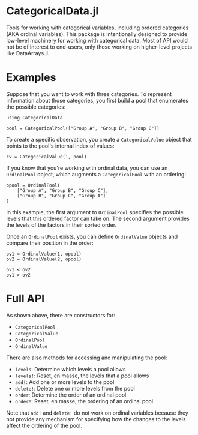 CategoricalData.jl
==================

Tools for working with categorical variables, including ordered categories
(AKA ordinal variables). This package is intentionally designed to provide
low-level machinery for working with categorical data. Most of API would not
be of interest to end-users, only those working on higher-level projects like
DataArrays.jl.

# Examples

Suppose that you want to work with three categories. To represent information
about those categories, you first build a pool that enumerates the possible
categories:

```
using CategoricalData

pool = CategoricalPool(["Group A", "Group B", "Group C"])
```

To create a specific observation, you create a `CategoricalValue` object
that points to the pool's internal index of values:

```
cv = CategoricalValue(1, pool)
```

If you know that you're working with ordinal data, you can use an `OrdinalPool`
object, which augments a `CategoricalPool` with an ordering:

```
opool = OrdinalPool(
    ["Group A", "Group B", "Group C"],
    ["Group B", "Group C", "Group A"]
)
```

In this example, the first argument to `OrdinalPool` specifies the possible
levels that this ordered factor can take on. The second argument provides
the levels of the factors in their sorted order.

Once an `OrdinalPool` exists, you can define `OrdinalValue` objects and
compare their position in the order:

```
ov1 = OrdinalValue(1, opool)
ov2 = OrdinalValue(2, opool)

ov1 < ov2
ov1 > ov2
```

# Full API

As shown above, there are constructors for:

* `CategoricalPool`
* `CategoricalValue`
* `OrdinalPool`
* `OrdinalValue`

There are also methods for accessing and manipulating the pool:

* `levels`: Determine which levels a pool allows
* `levels!`: Reset, en masse, the levels that a pool allows
* `add!`: Add one or more levels to the pool
* `delete!`: Delete one or more levels from the pool
* `order`: Determine the order of an ordinal pool
* `order!`: Reset, en masse, the ordering of an ordinal pool

Note that `add!` and `delete!` do not work on ordinal variables because they
not provide any mechanism for specifying how the changes to the levels affect
the ordering of the pool.

